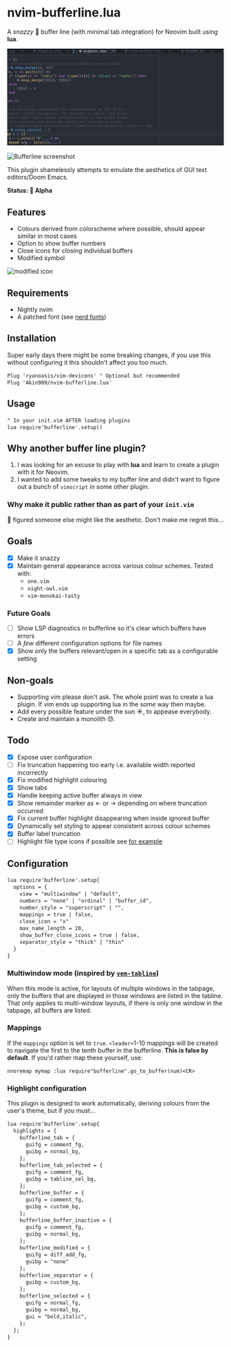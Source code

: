 # nvim-bufferline.lua

A _snazzy_ 💅 buffer line (with minimal tab integration) for Neovim built using **lua**.

![Bufferline_with_close](./screenshots/bufferline.png "Bufferline with close icons")

![Bufferline screenshot](./screenshots/bufferline_with_numbers.png "Nvim Bufferline")

This plugin shamelessly attempts to emulate the aesthetics of GUI text editors/Doom Emacs.

**Status: 🚧 Alpha**

## Features

- Colours derived from colorscheme where possible, should appear similar in most cases
- Option to show buffer numbers
- Close icons for closing individual buffers
- Modified symbol

<img src="./screenshots/bufferline_with_modified.png" alt="modified icon" width="350px" />

## Requirements

- Nightly nvim
- A patched font (see [nerd fonts](https://github.com/ryanoasis/nerd-fonts))

## Installation

Super early days there might be some breaking changes, if you use this
without configuring it this shouldn't affect you too much.

```vim
Plug 'ryanoasis/vim-devicons' " Optional but recommended
Plug 'Akin909/nvim-bufferline.lua'
```

## Usage

```vim
" In your init.vim AFTER loading plugins
lua require'bufferline'.setup()
```

## Why another buffer line plugin?

1. I was looking for an excuse to play with **lua** and learn to create a plugin with it for Neovim.
2. I wanted to add some tweaks to my buffer line and didn't want to figure out a bunch of `vimscript` in some other plugin.

### Why make it public rather than as part of your `init.vim`

🤷 figured someone else might like the aesthetic. Don't make me regret this...

## Goals

- [x] Make it snazzy
- [x] Maintain general appearance across various colour schemes. Tested with:
  - `one.vim`
  - `night-owl.vim`
  - `vim-monokai-tasty`

### Future Goals

- [ ] Show LSP diagnostics in bufferline so it's clear which buffers have errors
- [ ] A _few_ different configuration options for file names
- [x] Show only the buffers relevant/open in a specific tab as a configurable setting

## Non-goals

- Supporting vim please don't ask. The whole point was to create a lua plugin. If vim ends up supporting lua in the _same_ way then maybe.
- Add every possible feature under the sun ☀, to appease everybody.
- Create and maintain a monolith 😓.

## Todo

- [x] Expose user configuration
- [ ] Fix truncation happening too early i.e. available width reported incorrectly
- [x] Fix modified highlight colouring
- [x] Show tabs
- [x] Handle keeping active buffer always in view
- [x] Show remainder marker as <- or -> depending on where truncation occurred
- [x] Fix current buffer highlight disappearing when inside ignored buffer
- [x] Dynamically set styling to appear consistent across colour schemes
- [x] Buffer label truncation
- [ ] Highlight file type icons if possible see [for example](https://github.com/weirongxu/coc-explorer/blob/59bd41f8fffdc871fbd77ac443548426bd31d2c3/src/icons.nerdfont.json#L2)

## Configuration

```vim
lua require'bufferline'.setup{
  options = {
    view = "multiwindow" | "default",
    numbers = "none" | "ordinal" | "buffer_id",
    number_style = "superscript" | "",
    mappings = true | false,
    close_icon = "x"
    max_name_length = 20,
    show_buffer_close_icons = true | false,
    separator_style = "thick" | "thin"
  }
}
```

### Multiwindow mode (inspired by [`vem-tabline`](https://github.com/pacha/vem-tabline))

When this mode is active, for layouts of multiple windows in the tabpage,
only the buffers that are displayed in those windows are listed in the
tabline. That only applies to multi-window layouts, if there is only one
window in the tabpage, all buffers are listed.

### Mappings

If the `mappings` option is set to `true`. `<leader>`1-10 mappings will
be created to navigate the first to the tenth buffer in the bufferline.
**This is false by default**. If you'd rather map these yourself, use:

```vim
nnoremap mymap :lua require"bufferline".go_to_buffer(num)<CR>
```

### Highlight configuration

This plugin is designed to work automatically, deriving colours from the user's theme,
but if you must...

```vim
lua require'bufferline'.setup{
  highlights = {
    bufferline_tab = {
      guifg = comment_fg,
      guibg = normal_bg,
    };
    bufferline_tab_selected = {
      guifg = comment_fg,
      guibg = tabline_sel_bg,
    };
    bufferline_buffer = {
      guifg = comment_fg,
      guibg = custom_bg,
    };
    bufferline_buffer_inactive = {
      guifg = comment_fg,
      guibg = normal_bg,
    };
    bufferline_modified = {
      guifg = diff_add_fg,
      guibg = "none"
    };
    bufferline_separator = {
      guibg = custom_bg,
    };
    bufferline_selected = {
      guifg = normal_fg,
      guibg = normal_bg,
      gui = "bold,italic",
    };
  };
}
```
